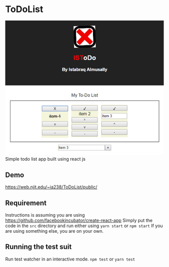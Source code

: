 # ToDoList
![ISTodo](https://github.com/Istab/ToDoList/blob/content/ISTodo.PNG "Screenshot")
Simple todo list app built using react js

## Demo
https://web.njit.edu/~ia238/ToDoList/public/

## Requirement
Instructions is assuming you are using https://github.com/facebookincubator/create-react-app
Simply put the code in the `src` directory and run either using `yarn start` or `npm start`
If you are using something else, you are on your own.

## Running the test suit
Run test watcher in an interactive mode.
`npm test` or `yarn test`
